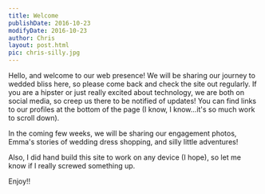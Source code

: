 ```yaml
---
title: Welcome
publishDate: 2016-10-23
modifyDate: 2016-10-23
author: Chris
layout: post.html
pic: chris-silly.jpg
---
```


Hello, and welcome to our web presence!  We will be sharing our journey to wedded
bliss here, so please come back and check the site out regularly.  If you are a
hipster or just really excited about technology, we are both on social media, so
creep us there to be notified of updates!  You can find links to our profiles at
the bottom of the page (I know, I know...it's so much work to scroll down).

In the coming few weeks, we will be sharing our engagement photos, Emma's stories
of wedding dress shopping, and silly little adventures!

Also, I did hand build this site to work on any device (I hope), so let me know
if I really screwed something up.

Enjoy!!
